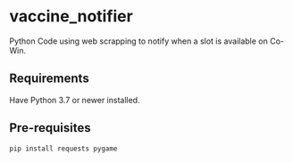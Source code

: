 # vaccine_notifier
Python Code using web scrapping to notify when a slot is available on Co-Win.

## Requirements
Have Python 3.7 or newer installed.

## Pre-requisites
```
pip install requests pygame
``` 
